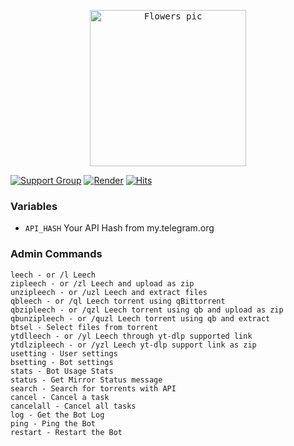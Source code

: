 <p align="center">
    <a href="https://github.com/5hojib/luna">
        <kbd>
            <img width="250" src="https://github.com/5hojib/cdn/raw/main/purple-flowers-dark-background.jpg" alt="Flowers pic">
        </kbd>
    </a>
</p>

[![Support Group](https://img.shields.io/badge/Support%20Group-Join-000000)]()     [![Render](https://img.shields.io/badge/Render-Deploy-000000)](https://render.com/deploy?repo=) [![Hits](https://hits.seeyoufarm.com/api/count/incr/badge.svg?url=https%3A%2F%2Fgithub.com%2F5hojib%2Fluna&count_bg=%23000000&title_bg=%23555555&icon=&icon_color=%23E7E7E7&title=Views&edge_flat=false)](https://github.com/5hojib/luna)

### Variables

* `API_HASH` Your API Hash from my.telegram.org


### Admin Commands
```
leech - or /l Leech
zipleech - or /zl Leech and upload as zip
unzipleech - or /uzl Leech and extract files
qbleech - or /ql Leech torrent using qBittorrent
qbzipleech - or /qzl Leech torrent using qb and upload as zip
qbunzipleech - or /quzl Leech torrent using qb and extract
btsel - Select files from torrent
ytdlleech - or /yl Leech through yt-dlp supported link
ytdlzipleech - or /yzl Leech yt-dlp support link as zip
usetting - User settings
bsetting - Bot settings
stats - Bot Usage Stats
status - Get Mirror Status message
search - Search for torrents with API
cancel - Cancel a task
cancelall - Cancel all tasks
log - Get the Bot Log
ping - Ping the Bot
restart - Restart the Bot
```

